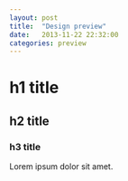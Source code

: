 ```yaml
---
layout: post
title:  "Design preview"
date:   2013-11-22 22:32:00
categories: preview
---
```


# h1 title

## h2 title

### h3 title

Lorem ipsum dolor sit amet.
